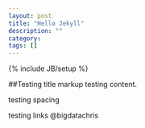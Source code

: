 ```yaml
---
layout: post
title: "Hello Jekyll"
description: ""
category: 
tags: []
---
```

{% include JB/setup %}

##Testing title markup
testing content.

testing spacing

testing links @bigdatachris


